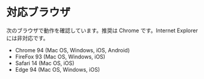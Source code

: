 # 対応ブラウザ

次のブラウザで動作を確認しています。推奨は Chrome です。Internet Explorer には非対応です。

- Chrome 94 (Mac OS, Windows, iOS, Android)
- FireFox 93 (Mac OS, Windows, iOS)
- Safari 14 (Mac OS, iOS)
- Edge 94 (Mac OS, Windows, iOS)
